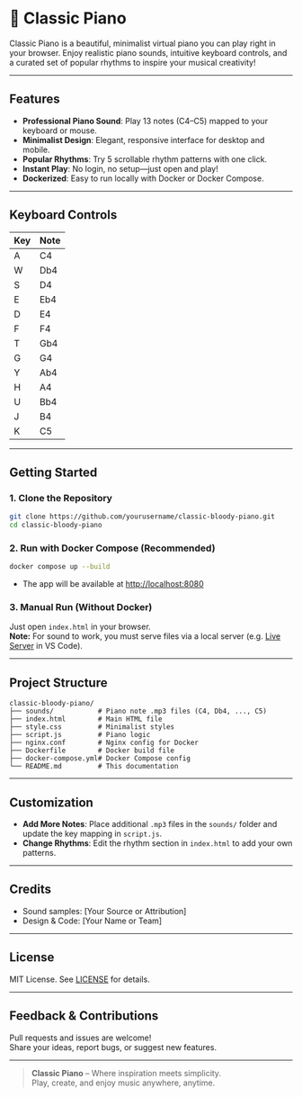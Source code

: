 # 🎹 Classic Piano

Classic Piano is a beautiful, minimalist virtual piano you can play right in your browser. Enjoy realistic piano sounds, intuitive keyboard controls, and a curated set of popular rhythms to inspire your musical creativity!

---

## Features

- **Professional Piano Sound**: Play 13 notes (C4–C5) mapped to your keyboard or mouse.
- **Minimalist Design**: Elegant, responsive interface for desktop and mobile.
- **Popular Rhythms**: Try 5 scrollable rhythm patterns with one click.
- **Instant Play**: No login, no setup—just open and play!
- **Dockerized**: Easy to run locally with Docker or Docker Compose.

---

## Keyboard Controls

| Key | Note  |
|-----|-------|
|  A  |  C4   |
|  W  |  Db4  |
|  S  |  D4   |
|  E  |  Eb4  |
|  D  |  E4   |
|  F  |  F4   |
|  T  |  Gb4  |
|  G  |  G4   |
|  Y  |  Ab4  |
|  H  |  A4   |
|  U  |  Bb4  |
|  J  |  B4   |
|  K  |  C5   |

---

## Getting Started

### 1. Clone the Repository

```bash
git clone https://github.com/yourusername/classic-bloody-piano.git
cd classic-bloody-piano
```

### 2. Run with Docker Compose (Recommended)

```bash
docker compose up --build
```

- The app will be available at [http://localhost:8080](http://localhost:8080)

### 3. Manual Run (Without Docker)

Just open `index.html` in your browser.  
**Note:** For sound to work, you must serve files via a local server (e.g. [Live Server](https://marketplace.visualstudio.com/items?itemName=ritwickdey.LiveServer) in VS Code).

---

## Project Structure

```
classic-bloody-piano/
├── sounds/           # Piano note .mp3 files (C4, Db4, ..., C5)
├── index.html        # Main HTML file
├── style.css         # Minimalist styles
├── script.js         # Piano logic
├── nginx.conf        # Nginx config for Docker
├── Dockerfile        # Docker build file
├── docker-compose.yml# Docker Compose config
└── README.md         # This documentation
```

---

## Customization

- **Add More Notes**: Place additional `.mp3` files in the `sounds/` folder and update the key mapping in `script.js`.
- **Change Rhythms**: Edit the rhythm section in `index.html` to add your own patterns.

---

## Credits

- Sound samples: [Your Source or Attribution]
- Design & Code: [Your Name or Team]

---

## License

MIT License. See [LICENSE](LICENSE) for details.

---

## Feedback & Contributions

Pull requests and issues are welcome!  
Share your ideas, report bugs, or suggest new features.

---

> **Classic Piano** – Where inspiration meets simplicity.  
> Play, create, and enjoy music anywhere, anytime.